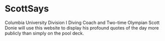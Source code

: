 # ScottSays
Columbia University Division I Diving Coach and Two-time Olympian Scott Donie will use this website to display his profound quotes of the day more publicly than simply on the pool deck.
